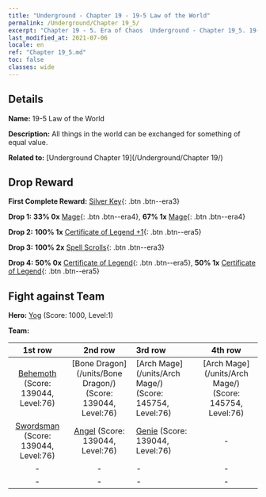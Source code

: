 ```yaml
---
title: "Underground - Chapter 19 - 19-5 Law of the World"
permalink: /Underground/Chapter 19_5/
excerpt: "Chapter 19 - 5. Era of Chaos  Underground - Chapter 19_5. 19-5 Law of the World"
last_modified_at: 2021-07-06
locale: en
ref: "Chapter 19_5.md"
toc: false
classes: wide
---
```


## Details

 **Name:** 19-5 Law of the World

 **Description:** All things in the world can be exchanged for something of equal value.

 **Related to:** [Underground Chapter 19](/Underground/Chapter 19/)

## Drop Reward

 **First Complete Reward:** [Silver Key](/Items/con_693/){: .btn .btn--era3}

 **Drop 1:** **33% 0x** [Mage](/Items/unt_238/){: .btn .btn--era4}, **67% 1x** [Mage](/Items/unt_238/){: .btn .btn--era4}

 **Drop 2:** **100% 1x** [Certificate of Legend +1](/Items/mat_74/){: .btn .btn--era5}

 **Drop 3:** **100% 2x** [Spell Scrolls](/Items/con_694/){: .btn .btn--era3}

 **Drop 4:** **50% 0x** [Certificate of Legend](/Items/mat_67/){: .btn .btn--era5}, **50% 1x** [Certificate of Legend](/Items/mat_67/){: .btn .btn--era5}


## Fight against Team
 **Hero:** [Yog](/heroes/Yog/) (Score: 1000, Level:1)

 **Team:**


  | 1st row | 2nd row | 3rd row | 4th row |
  |:----:|:----:|:----|:----:|
  | [Behemoth](/units/Behemoth/) (Score: 139044, Level:76)  | [Bone Dragon](/units/Bone Dragon/) (Score: 139044, Level:76)  | [Arch Mage](/units/Arch Mage/) (Score: 145754, Level:76)  | [Arch Mage](/units/Arch Mage/) (Score: 145754, Level:76)  |
  | [Swordsman](/units/Swordsman/) (Score: 139044, Level:76)  | [Angel](/units/Angel/) (Score: 139044, Level:76)  | [Genie](/units/Genie/) (Score: 139044, Level:76)  | - |
  | - | - | - | - |
  | - | - | - | - |


